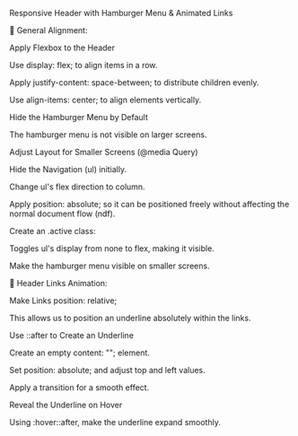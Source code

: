 Responsive Header with Hamburger Menu & Animated Links

📌 General Alignment:

Apply Flexbox to the Header

Use display: flex; to align items in a row.

Apply justify-content: space-between; to distribute children evenly.

Use align-items: center; to align elements vertically.

Hide the Hamburger Menu by Default

The hamburger menu is not visible on larger screens.

Adjust Layout for Smaller Screens (@media Query)

Hide the Navigation (ul) initially.

Change ul's flex direction to column.

Apply position: absolute; so it can be positioned freely without affecting the normal document flow (ndf).

Create an .active class:

Toggles ul's display from none to flex, making it visible.

Make the hamburger menu visible on smaller screens.

🎨 Header Links Animation:

Make Links position: relative;

This allows us to position an underline absolutely within the links.

Use ::after to Create an Underline

Create an empty content: ""; element.

Set position: absolute; and adjust top and left values.

Apply a transition for a smooth effect.

Reveal the Underline on Hover

Using :hover::after, make the underline expand smoothly.
